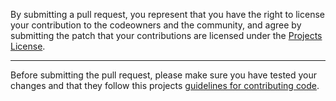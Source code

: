 By submitting a pull request, you represent that you have the right to license
your contribution to the codeowners and the community, and agree by submitting the patch
that your contributions are licensed under the [Projects License](LICENSE).

---

Before submitting the pull request, please make sure you have tested your
changes and that they follow this projects [guidelines for contributing
code](CODE_OF_CONDUCT.md).
